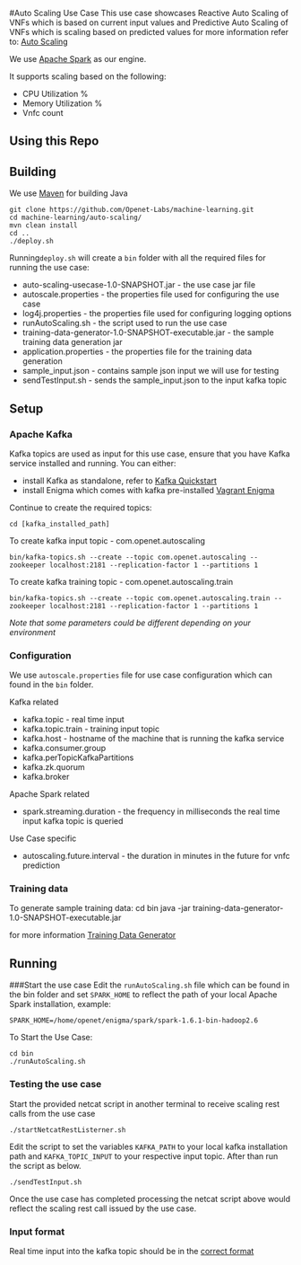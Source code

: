 #Auto Scaling Use Case
This use case showcases Reactive Auto Scaling of VNFs which is based on current input values and 
Predictive Auto Scaling of VNFs which is scaling based on predicted values for more information refer to: [Auto Scaling](https://en.wikipedia.org/wiki/Autoscaling) 

We use [Apache Spark](http://spark.apache.org/) as our engine.

It supports scaling based on the following:
* CPU Utilization %
* Memory Utilization %
* Vnfc count

Using this Repo
------------------
## Building
We use [Maven](https://maven.apache.org/) for building Java
    
    git clone https://github.com/Openet-Labs/machine-learning.git
    cd machine-learning/auto-scaling/
    mvn clean install
    cd ..
    ./deploy.sh

Running`deploy.sh` will create a `bin` folder with all the required files for running the use case:
* auto-scaling-usecase-1.0-SNAPSHOT.jar - the use case jar file
* autoscale.properties - the properties file used for configuring the use case
* log4j.properties - the properties file used for configuring logging options
* runAutoScaling.sh - the script used to run the use case
* training-data-generator-1.0-SNAPSHOT-executable.jar - the sample training data generation jar
* application.properties - the properties file for the training data generation
* sample_input.json - contains sample json input we will use for testing
* sendTestInput.sh - sends the sample_input.json to the input kafka topic

## Setup

### Apache Kafka
Kafka topics are used as input for this use case, ensure that you have Kafka service installed and running. 
You can either: 

* install Kafka as standalone, refer to [Kafka Quickstart](https://kafka.apache.org/quickstart)
* install Enigma which comes with kafka pre-installed [Vagrant Enigma](https://github.com/Openet-Labs/vagrant-enigma) 

Continue to create the required topics:

    cd [kafka_installed_path]

To create kafka input topic - com.openet.autoscaling

    bin/kafka-topics.sh --create --topic com.openet.autoscaling --zookeeper localhost:2181 --replication-factor 1 --partitions 1
To create kafka training topic - com.openet.autoscaling.train

    bin/kafka-topics.sh --create --topic com.openet.autoscaling.train --zookeeper localhost:2181 --replication-factor 1 --partitions 1

*Note that some parameters could be different depending on your environment*


### Configuration
We use `autoscale.properties` file for use case configuration which can found in the `bin` folder.


Kafka related
* kafka.topic - real time input
* kafka.topic.train - training input topic
* kafka.host - hostname of the machine that is running the kafka service
* kafka.consumer.group
* kafka.perTopicKafkaPartitions
* kafka.zk.quorum
* kafka.broker

Apache Spark related
* spark.streaming.duration - the frequency in milliseconds the real time input kafka topic is queried

Use Case specific
* autoscaling.future.interval - the duration in minutes in the future for vnfc prediction


### Training data

To generate sample training data: 
    cd bin
    java -jar training-data-generator-1.0-SNAPSHOT-executable.jar

for more information [Training Data Generator](https://github.com/Openet-Labs/machine-learning/tree/master/auto-scaling/training-data-generator)
    
## Running
###Start the use case
Edit the `runAutoScaling.sh` file which can be found in the bin folder and set `SPARK_HOME` to reflect the path of your local Apache Spark installation,
example:

    SPARK_HOME=/home/openet/enigma/spark/spark-1.6.1-bin-hadoop2.6

To Start the Use Case:

    cd bin
    ./runAutoScaling.sh

### Testing the use case
Start the provided netcat script in another terminal to receive scaling rest calls from the use case
    
    ./startNetcatRestListerner.sh

Edit the script to set the variables `KAFKA_PATH` to your local kafka installation path and `KAFKA_TOPIC_INPUT` to your respective input topic.
After than run the script as below.

    ./sendTestInput.sh

Once the use case has completed processing the netcat script above would reflect the scaling rest call issued by the use case.

### Input format
Real time input into the kafka topic should be in the [correct format](https://github.com/Openet-Labs/machine-learning/tree/master/auto-scaling/auto-scaling-usecase/etc/sample_input.json)

